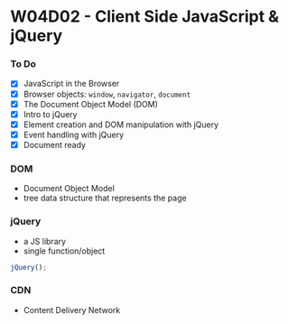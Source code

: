 # W04D02 - Client Side JavaScript & jQuery

### To Do
- [x] JavaScript in the Browser
- [x] Browser objects: `window`, `navigator`, `document`
- [x] The Document Object Model (DOM)
- [x] Intro to jQuery
- [x] Element creation and DOM manipulation with jQuery
- [x] Event handling with jQuery
- [x] Document ready

### DOM
* Document Object Model
* tree data structure that represents the page

### jQuery
* a JS library
* single function/object

```js
jQuery();
```

### CDN
* Content Delivery Network


























